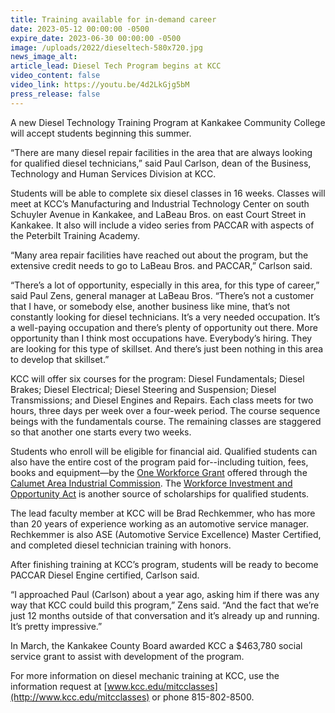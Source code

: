 ```yaml
---
title: Training available for in-demand career
date: 2023-05-12 00:00:00 -0500
expire_date: 2023-06-30 00:00:00 -0500
image: /uploads/2022/dieseltech-580x720.jpg
news_image_alt:
article_lead: Diesel Tech Program begins at KCC
video_content: false
video_link: https://youtu.be/4d2LkGjg5bM
press_release: false
---
```

A new Diesel Technology Training Program at Kankakee Community College will accept students beginning this summer.

“There are many diesel repair facilities in the area that are always looking for qualified diesel technicians,” said Paul Carlson, dean of the Business, Technology and Human Services Division at KCC.

Students will be able to complete six diesel classes in 16 weeks. Classes will meet at KCC’s Manufacturing and Industrial Technology Center on south Schuyler Avenue in Kankakee, and LaBeau Bros. on east Court Street in Kankakee. It also will include a video series from PACCAR with aspects of the Peterbilt Training Academy.

“Many area repair facilities have reached out about the program, but the extensive credit needs to go to LaBeau Bros. and PACCAR,” Carlson said.

“There’s a lot of opportunity, especially in this area, for this type of career,” said Paul Zens, general manager at LaBeau Bros. “There’s not a customer that I have, or somebody else, another business like mine, that’s not constantly looking for diesel technicians. It’s a very needed occupation. It’s a well-paying occupation and there’s plenty of opportunity out there. More opportunity than I think most occupations have. Everybody’s hiring. They are looking for this type of skillset. And there’s just been nothing in this area to develop that skillset.”

KCC will offer six courses for the program: Diesel Fundamentals; Diesel Brakes; Diesel Electrical; Diesel Steering and Suspension; Diesel Transmissions; and Diesel Engines and Repairs. Each class meets for two hours, three days per week over a four-week period. The course sequence beings with the fundamentals course. The remaining classes are staggered so that another one starts every two weeks.

Students who enroll will be eligible for financial aid. Qualified students can also have the entire cost of the program paid for--including tuition, fees, books and equipment—by the [One Workforce Grant](https://skills.kcc.edu/) offered through the [Calumet Area Industrial Commission](https://calumetareaindustrial.com/oneworkforceprogram). The [Workforce Investment and Opportunity Act](https://wioa.kcc.edu/) is another source of scholarships for qualified students.

The lead faculty member at KCC will be Brad Rechkemmer, who has more than 20 years of experience working as an automotive service manager. Rechkemmer is also ASE (Automotive Service Excellence) Master Certified, and completed diesel technician training with honors.

After finishing training at KCC’s program, students will be ready to become PACCAR Diesel Engine certified, Carlson said.

“I approached Paul (Carlson) about a year ago, asking him if there was any way that KCC could build this program,” Zens said. “And the fact that we’re just 12 months outside of that conversation and it’s already up and running. It’s pretty impressive.”

In March, the Kankakee County Board awarded KCC a $463,780 social service grant to assist with development of the program.

For more information on diesel mechanic training at KCC, use the information request at [www.kcc.edu/mitcclasses](http://www.kcc.edu/mitcclasses) or phone 815-802-8500.